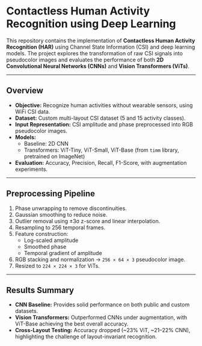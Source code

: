 # Contactless Human Activity Recognition using Deep Learning

This repository contains the implementation of **Contactless Human Activity Recognition (HAR)** using Channel State Information (CSI) and deep learning models. The project explores the transformation of raw CSI signals into pseudocolor images and evaluates the performance of both **2D Convolutional Neural Networks (CNNs)** and **Vision Transformers (ViTs)**.

---

## Overview
- **Objective:** Recognize human activities without wearable sensors, using WiFi CSI data.  
- **Dataset:** Custom multi-layout CSI dataset (5 and 15 activity classes).  
- **Input Representation:** CSI amplitude and phase preprocessed into RGB pseudocolor images.  
- **Models:**  
  - Baseline: 2D CNN  
  - Transformers: ViT-Tiny, ViT-Small, ViT-Base (from `timm` library, pretrained on ImageNet)  
- **Evaluation:** Accuracy, Precision, Recall, F1-Score, with augmentation experiments.

---

## Preprocessing Pipeline
1. Phase unwrapping to remove discontinuities.  
2. Gaussian smoothing to reduce noise.  
3. Outlier removal using ±3σ z-score and linear interpolation.  
4. Resampling to 256 temporal frames.  
5. Feature construction:  
   - Log-scaled amplitude  
   - Smoothed phase  
   - Temporal gradient of amplitude  
6. RGB stacking and normalization → `256 × 64 × 3` pseudocolor image.  
7. Resized to `224 × 224 × 3` for ViTs.

---

## Results Summary
- **CNN Baseline:** Provides solid performance on both public and custom datasets.  
- **Vision Transformers:** Outperformed CNNs under augmentation, with ViT-Base achieving the best overall accuracy.  
- **Cross-Layout Testing:** Accuracy dropped (~23% ViT, ~21–22% CNN), highlighting the challenge of layout-invariant recognition.

